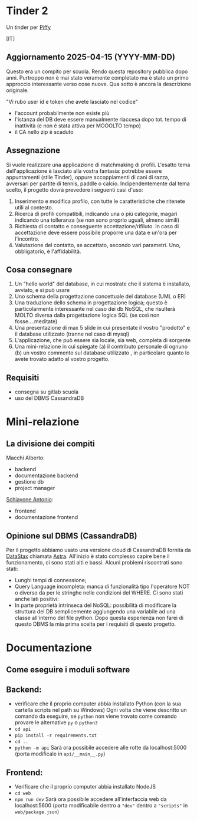 # Tinder 2
Un tinder per [Piffy](https://github.com/piffy)

[IT]

## Aggiornamento 2025-04-15 (YYYY-MM-DD)
Questo era un compito per scuola. Rendo questa repository pubblica dopo anni. Purtroppo non è mai stato veramente completato ma è stato un primo approccio interessante verso cose nuove.
Qua sotto è ancora la descrizione originale.

"Vi rubo user id e token che avete lasciato nel codice"
- l'account probabilmente non esiste più
- l'istanza del DB deve essere manualmente riaccesa dopo tot. tempo di inattività (e non è stata attiva per MOOOLTO tempo)
- il CA nello zip è scaduto



## Assegnazione 
Si vuole realizzare una applicazione di matchmaking di profili. L'esatto tema dell'applicazione è lasciato alla vostra fantasia: potrebbe essere appuntamenti (stile Tinder), oppure accoppiamenti di cani di razza, avversari per partite di tennis, paddle o calcio. Indipendentemente dal tema scelto, il progetto dovrà prevedere i seguenti casi d'uso: 

1. Inserimento e modifica profilo, con tutte le caratteristiche che ritenete utili al contesto. 
2. Ricerca di profili compatibili, indicando una o più categorie, magari indicando una tolleranza (se non sono proprio uguali, almeno simili)
3. Richiesta di contatto e conseguente accettazione/rifiluto.  In caso di accettazione deve essere possibile proporre una data e un'ora per l'incontro.
4. Valutazione del contatto, se accettato, secondo vari parametri. Uno, obbligatorio, è l'affidabilità. 



## Cosa consegnare

1. Un "hello world" del database, in cui mostrate che il sistema è installato, avviato, e si può usare
2. Uno schema della progettazione concettuale del database (UML o ER)
3. Una traduzione dello schema in progettazione logica; questo è particolarmente interessante nel caso dei db NoSQL, che risulterà MOLTO diversa dalla progettazione logica SQL (se così non fosse....meditate)
4. Una presentazione di max 5 slide in cui presentate il vostro "prodotto" e il database utilizzato (tranne nel caso di mysql)
5. L'applicazione, che può essere sia locale, sia web, completa di sorgente
6. Una mini-relazione in cui spiegate (a) il contributo personale di ognuno (b) un vostro commento sul database utilizzato , in particolare quanto lo avete trovato adatto al vostro progetto. 
    
    
## Requisiti
- consegna su gitlab scuola
- uso del DBMS CassandraDB


# Mini-relazione

## La divisione dei compiti
Macchi Alberto:
- backend
- documentazione backend 
- gestione db
- project manager

[Schiavone Antonio](https://github.com/SchiavoAnto/):
- frontend
- documentazione frontend

## Opinione sul DBMS (CassandraDB)
Per il progetto abbiamo usato una versione cloud di CassandraDB fornita da [DataStax](https://datastax.com) chiamata [Astra](https://astra.datastax.com).
All'inizio è stato complesso capire bene il funzionamento, ci sono stati alti e bassi.
Alcuni problemi riscontrati sono stati:
- Lunghi tempi di connessione;
- Query Language incompleta: manca di funzionalità tipo l'operatore NOT o diverso da per le stringhe nelle condizioni del WHERE.
Ci sono stati anche lati positivi:
- In parte proprietà intrinseca del NoSQL: possibilità di modificare la struttura del DB semplicemente aggiungendo una variabile ad una classe all'interno del file python.
Dopo questa esperienza non farei di questo DBMS la mia prima scelta per i requisiti di questo progetto.


# Documentazione
## Come eseguire i moduli software
## Backend:
- verificare che il proprio computer abbia installato Python (con la sua cartella scripts nel path su Windows)
Ogni volta che viene descritto un comando da eseguire, se `python` non viene trovato come comando provare le alternative `py` o `python3`
- `cd api`
- `pip install -r requirements.txt`
- `cd ..`
- `python -m api`
Sarà ora possibile accedere alle rotte da localhost:5000 (porta modificale in `api/__main__.py`)

## Frontend:
- Verificare che il proprio computer abbia installato NodeJS
- `cd web`
- `npm run dev`
Sarà ora possibile accedere all'interfaccia web da localhost:5600 (porta modificabile dentro a `"dev"` dentro a `"scripts"` in `web/package.json`)

